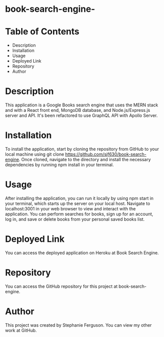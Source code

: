 # book-search-engine-

# Table of Contents
- Description
- Installation
- Usage
- Deployed Link
- Repository
- Author

# Description

This application is a Google Books search engine that uses the MERN stack and with a React front end, MongoDB database, and Node.js/Express.js server and API. It's been refactored to use GraphQL API with Apollo Server.

# Installation
To install the application, start by cloning the repository from GitHub to your local machine using git clone https://github.com/sjf630/book-search-engine. Once cloned, navigate to the directory and install the necessary dependencies by running npm install in your terminal.

# Usage
After installing the application, you can run it locally by using npm start in your terminal, which starts up the server on your local host. Navigate to localhost:3001 in your web browser to view and interact with the application. You can perform searches for books, sign up for an account, log in, and save or delete books from your personal saved books list.

# Deployed Link
You can access the deployed application on Heroku at Book Search Engine.

# Repository
You can access the GitHub repository for this project at book-search-engine.

# Author
This project was created by Stephanie Ferguson. You can view my other work at GitHub.